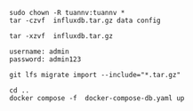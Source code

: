 ```
sudo chown -R tuannv:tuannv *
tar -czvf  influxdb.tar.gz data config
```

```
tar -xzvf  influxdb.tar.gz
```

```
username: admin
password: admin123
```

```
git lfs migrate import --include="*.tar.gz"
```

```
cd ..
docker compose -f  docker-compose-db.yaml up
```

